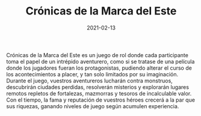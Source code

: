 ﻿---
title: Crónicas de la Marca del Este
summary: Bienvenidos a Crónicas de la Marca del Este. con este reglamento se abre ante ti un mundo rebosante de aventuras, personajes epicos, monstruos temibles, peligrosas mazmorras, bastiones inexpugnables y magia poderosa.
authors:
  - Javier García “Dwayne Hicks”
  - Pedro Gil
date: 2021-02-13
type: post
categories:
- Crónicas de la Marca
tags:
- reglamento
- básico
minlevels: "1"
maxlevels: "100"
prices: 30€
session: "indeterminado"
mincharacters: "-"
maxcharacters: "-"
eval: oficial
cover: "cronicas-marca.jpg"
download: "Cronicasdelamarca.rar"
moreinfo: "https://tesorosdelamarca.com/producto/cronicas-de-la-marca-del-este/"
license: "OGL"
draft: false

---

Crónicas de la Marca del Este es un juego de rol donde cada participante toma el papel de un intrépido aventurero, como si se tratase de una película donde los jugadores fueran los protagonistas, pudiendo alterar el curso de los acontecimientos a placer, y tan solo limitados por su imaginación.
Durante el juego, vuestros aventureros lucharán contra monstruos, descubrirán ciudades perdidas, resolverán misterios y explorarán lugares remotos repletos de fortalezas, mazmorras y tesoros de incalculable valor.
Con el tiempo, la fama y reputación de vuestros héroes crecerá a la par que sus riquezas, ganando niveles de juego según acumulen experiencia.